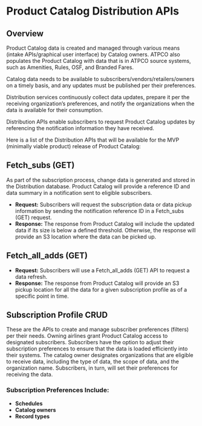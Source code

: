 # Product Catalog Distribution APIs

## Overview

Product Catalog data is created and managed through various means (intake APIs/graphical user interface) by Catalog owners. ATPCO also populates the Product Catalog with data that is in ATPCO source systems, such as Amenities, Rules, OSF, and Branded Fares.  

Catalog data needs to be available to subscribers/vendors/retailers/owners on a timely basis, and any updates must be published per their preferences.  

Distribution services continuously collect data updates, prepare it per the receiving organization’s preferences, and notify the organizations when the data is available for their consumption.  

Distribution APIs enable subscribers to request Product Catalog updates by referencing the notification information they have received.  

Here is a list of the Distribution APIs that will be available for the MVP (minimally viable product) release of Product Catalog:  

## Fetch_subs (GET)  

As part of the subscription process, change data is generated and stored in the Distribution database. Product Catalog will provide a reference ID and data summary in a notification sent to eligible subscribers.  

- **Request:** Subscribers will request the subscription data or data pickup information by sending the notification reference ID in a Fetch_subs (GET) request.  
- **Response:** The response from Product Catalog will include the updated data if its size is below a defined threshold. Otherwise, the response will provide an S3 location where the data can be picked up.  

## Fetch_all_adds (GET)  

- **Request:** Subscribers will use a Fetch_all_adds (GET) API to request a data refresh.   
- **Response:** The response from Product Catalog will provide an S3 pickup location for all the data for a given subscription profile as of a specific point in time.  

## Subscription Profile CRUD  

These are the APIs to create and manage subscriber preferences (filters) per their needs. Owning airlines grant Product Catalog access to designated subscribers. Subscribers have the option to adjust their subscription preferences to ensure that the data is loaded efficiently into their systems. The catalog owner designates organizations that are eligible to receive data, including the type of data, the scope of data, and the organization name. Subscribers, in turn, will set their preferences for receiving the data.  

### Subscription Preferences Include:
- **Schedules**
- **Catalog owners**
- **Record types**